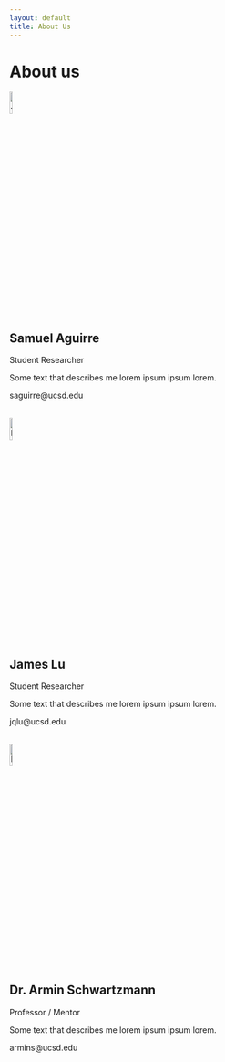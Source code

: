 ```yaml
---
layout: default
title: About Us
---
```


<p style="text-align:center"><h1>About us</h1></p>

<div>
    <img src="https://www.seekpng.com/png/detail/966-9665317_placeholder-image-person-jpg.png" alt="Jane" style="width:10%">
    <h2>Samuel Aguirre</h2>
    <p class="title">Student Researcher</p>
    <p>Some text that describes me lorem ipsum ipsum lorem.</p>
    <p>saguirre@ucsd.edu</p>
</div>

<br>

<div>
    <img src="https://www.seekpng.com/png/detail/966-9665317_placeholder-image-person-jpg.png" alt="Mike" style="width:10%">
    <h2>James Lu</h2>
    <p class="title">Student Researcher</p>
    <p>Some text that describes me lorem ipsum ipsum lorem.</p>
    <p>jqlu@ucsd.edu</p>
</div>

<br>

<div>
    <img src="https://www.seekpng.com/png/detail/966-9665317_placeholder-image-person-jpg.png" alt="Mike" style="width:10%">
    <h2>Dr. Armin Schwartzmann</h2>
    <p class="title">Professor / Mentor</p>
    <p>Some text that describes me lorem ipsum ipsum lorem.</p>
    <p>armins@ucsd.edu</p>
</div>
